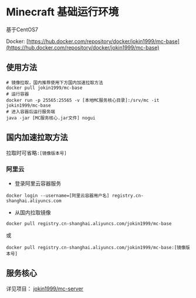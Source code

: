 # Minecraft 基础运行环境

基于CentOS7

Docker: [https://hub.docker.com/repository/docker/jokin1999/mc-base](https://hub.docker.com/repository/docker/jokin1999/mc-base)

## 使用方法

```
# 镜像拉取，国内推荐使用下方国内加速拉取方法
docker pull jokin1999/mc-base
# 运行容器
docker run -p 25565:25565 -v [本地MC服务核心目录]:/srv/mc -it jokin1999/mc-base
# 进入容器后运行服务端
java -jar [MC服务核心.jar文件] nogui
```

## 国内加速拉取方法

拉取时可省略`:[镜像版本号]`

### 阿里云

- 登录阿里云容器服务

```
docker login --username=[阿里云容器用户名] registry.cn-shanghai.aliyuncs.com
```

- 从国内拉取镜像

```
docker pull registry.cn-shanghai.aliyuncs.com/jokin1999/mc-base
```
或
```
docker pull registry.cn-shanghai.aliyuncs.com/jokin1999/mc-base:[镜像版本号]
```

## 服务核心

详见项目： [jokin1999/mc-server](https://github.com/jokin1999/mc-server)
